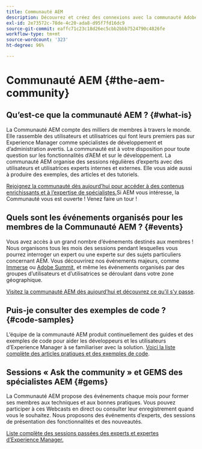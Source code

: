 ```yaml
---
title: Communauté AEM
description: Découvrez et créez des connexions avec la communauté Adobe Experience Manager.
exl-id: 2e73572c-78de-4c20-ada8-d95f7fd16dc9
source-git-commit: eaffc71c23c18d26ec5cbb2bbb7524790c4826fe
workflow-type: tm+mt
source-wordcount: '323'
ht-degree: 96%

---
```


# Communauté AEM {#the-aem-community}

## Qu’est-ce que la communauté AEM ? {#what-is}

La Communauté AEM compte des milliers de membres à travers le monde. Elle rassemble des utilisateurs et utilisatrices qui font leurs premiers pas sur Experience Manager comme spécialistes de développement et d’administration avertis. La communauté est à votre disposition pour toute question sur les fonctionnalités d’AEM et sur le développement. La communauté AEM organise des sessions régulières d’experts avec des utilisateurs et utilisatrices experts internes et externes. Elle vous aide aussi à produire des exemples, des articles et des tutoriels.

[Rejoignez la communauté dès aujourd’hui pour accéder à des contenus enrichissants et à l’expertise de spécialistes.](https://experienceleaguecommunities.adobe.com/t5/adobe-experience-manager/ct-p/adobe-experience-manager-community?profile.language=fr)Si AEM vous intéresse, la Communauté vous est ouverte ! Venez faire un tour !

## Quels sont les événements organisés pour les membres de la Communauté AEM ? {#events}

Vous avez accès à un grand nombre d’événements destinés aux membres ! Nous organisons tous les mois des sessions pendant lesquelles vous pourrez interroger un expert ou une experte sur des sujets particuliers concernant AEM. Vous découvrirez nos événements majeurs, comme [Immerse](https://help-forums.adobe.com/content/adobeforums/en/experience-manager-forum/adobe-experience-manager.topic.html/forum__fb7p-the_immerseagendai.html) ou [Adobe Summit](https://business.adobe.com/summit/adobe-summit.html), et même les événements organisés par des groupes d’utilisateurs et d’utilisatrices se déroulant dans votre zone géographique.

[Visitez la communauté AEM dès aujourd’hui et découvrez ce qu’il s’y passe](https://help-forums.adobe.com/content/adobeforums/en/experience-manager-forum/adobe-experience-manager.html).

## Puis-je consulter des exemples de code ? {#code-samples}

L’équipe de la communauté AEM produit continuellement des guides et des exemples de code pour aider les développeurs et les utilisateurs d’Experience Manager à se familiariser avec la solution. [Voici la liste complète des articles pratiques et des exemples de code](https://experienceleaguecommunities.adobe.com/t5/adobe-experience-manager/ct-p/adobe-experience-manager-community?profile.language=fr).

## Sessions « Ask the community » et GEMS des spécialistes AEM {#gems}

La Communauté AEM propose des événements chaque mois pour former ses membres aux techniques et aux bonnes pratiques. Vous pouvez participer à ces Webcasts en direct ou consulter leur enregistrement quand vous le souhaitez. Nous proposons des événements d’experts, des sessions de présentation des fonctionnalités et des nouveautés.

[Liste complète des sessions passées des experts et expertes d’Experience Manager.](https://experienceleague.adobe.com/docs/experience-manager-guides-learn/tutorials/knowledge-base/expert-session/expert-session.html?lang=fr)
